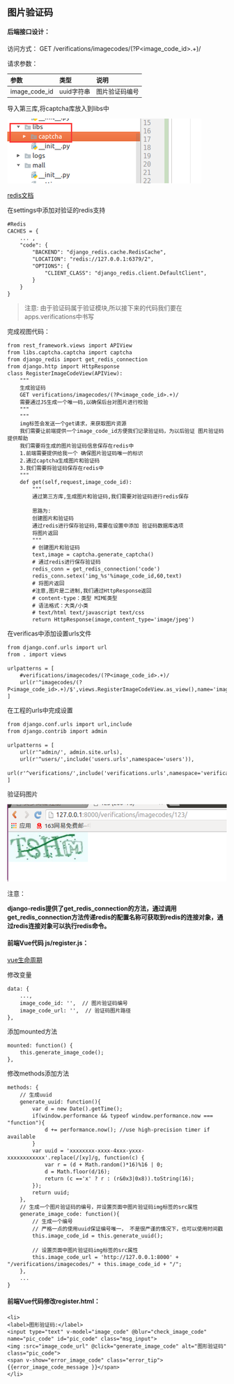 ## 图片验证码

#### 后端接口设计：

访问方式： GET /verifications/imagecodes/(?P<image_code_id>.+)/

请求参数：

| 参数          | 类型       | 说明           |
| :------------ | :--------- | :------------- |
| image_code_id | uuid字符串 | 图片验证码编号 |

导入第三库,将captcha库放入到libs中

![captcha_libs.png](https://github.com/Create-python/wkf9721/blob/master/images/captcha_libs.png?raw=true)

[redis文档](http://redis.cn/)

在settings中添加对验证的redis支持

```
#Redis
CACHES = {
    ... ,
    "code": {
        "BACKEND": "django_redis.cache.RedisCache",
        "LOCATION": "redis://127.0.0.1:6379/2",
        "OPTIONS": {
            "CLIENT_CLASS": "django_redis.client.DefaultClient",
        }
    }
}
```

> 注意: 由于验证码属于验证模块,所以接下来的代码我们要在apps.verifications中书写

完成视图代码：

```
from rest_framework.views import APIView
from libs.captcha.captcha import captcha
from django_redis import get_redis_connection
from django.http import HttpResponse
class RegisterImageCodeView(APIView):
    """
    生成验证码
    GET verifications/imagecodes/(?P<image_code_id>.+)/
    需要通过JS生成一个唯一码,以确保后台对图片进行校验
    """
	"""
	img标签会发送一个get请求，来获取图片资源
	我们需要让前端提供一个image_code_id方便我们记录验证码，为以后验证 图片验证码提供帮助
	我们需要将生成的图片验证码信息保存在redis中
	1.前端需要提供给我一个 确保图片验证码唯一的标识
	2.通过captcha生成图片和验证码
	3.我们需要将验证码保存在redis中
	"""
    def get(self,request,image_code_id):
        """
        通过第三方库,生成图片和验证码,我们需要对验证码进行redis保存

        思路为:
        创建图片和验证码
        通过redis进行保存验证码,需要在设置中添加 验证码数据库选项
        将图片返回
        """
        # 创建图片和验证码
        text,image = captcha.generate_captcha()
        # 通过redis进行保存验证码
        redis_conn = get_redis_connection('code')
        redis_conn.setex('img_%s'%image_code_id,60,text)
        # 将图片返回
        #注意,图片是二进制,我们通过HttpResponse返回
        # content-type：类型 MIME类型
        # 语法格式：大类/小类
        # text/html text/javascript text/css
        return HttpResponse(image,content_type='image/jpeg')
```

在verificas中添加设置urls文件

```
from django.conf.urls import url
from . import views

urlpatterns = [
    #verifications/imagecodes/(?P<image_code_id>.+)/
    url(r'^imagecodes/(?P<image_code_id>.+)/$',views.RegisterImageCodeView.as_view(),name='imagecode'),
]
```

在工程的urls中完成设置

```
from django.conf.urls import url,include
from django.contrib import admin

urlpatterns = [
    url(r'^admin/', admin.site.urls),
    url(r'^users/',include('users.urls',namespace='users')),
    url(r'^verifications/',include('verifications.urls',namespace='verifications')),
]
```

验证码图片

![img](https://github.com/Create-python/wkf9721/blob/master/images/iamgecode.png?raw=true)

注意：

**django-redis提供了get_redis_connection的方法，通过调用get_redis_connection方法传递redis的配置名称可获取到redis的连接对象，通过redis连接对象可以执行redis命令。**

#### 前端Vue代码 js/register.js：

[vue生命周期](https://cn.vuejs.org/v2/guide/instance.html#实例生命周期钩子)

修改变量

```
data: {
    ...,
    image_code_id: '',  // 图片验证码编号
    image_code_url: '',  // 验证码图片路径
},
```

添加mounted方法

```
mounted: function() {
    this.generate_image_code();
},
```

修改methods添加方法

```
methods: {
    // 生成uuid
    generate_uuid: function(){
        var d = new Date().getTime();
        if(window.performance && typeof window.performance.now === "function"){
            d += performance.now(); //use high-precision timer if available
        }
        var uuid = 'xxxxxxxx-xxxx-4xxx-yxxx-xxxxxxxxxxxx'.replace(/[xy]/g, function(c) {
            var r = (d + Math.random()*16)%16 | 0;
            d = Math.floor(d/16);
            return (c =='x' ? r : (r&0x3|0x8)).toString(16);
        });
        return uuid;
    },
    // 生成一个图片验证码的编号，并设置页面中图片验证码img标签的src属性
    generate_image_code: function(){
        // 生成一个编号
        // 严格一点的使用uuid保证编号唯一， 不是很严谨的情况下，也可以使用时间戳
        this.image_code_id = this.generate_uuid();

        // 设置页面中图片验证码img标签的src属性
        this.image_code_url = 'http://127.0.0.1:8000' + "/verifications/imagecodes/" + this.image_code_id + "/";
    },
    ...
}
```

#### 前端Vue代码修改register.html：

```
<li>
<label>图形验证码:</label>
<input type="text" v-model="image_code" @blur="check_image_code" name="pic_code" id="pic_code" class="msg_input">
<img :src="image_code_url" @click="generate_image_code" alt="图形验证码" class="pic_code">
<span v-show="error_image_code" class="error_tip">{{error_image_code_message }}</span>
</li>
```